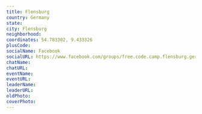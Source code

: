 ```yaml
---
title: Flensburg
country: Germany
state: 
city: Flensburg
neighborhood: 
coordinates: 54.783302, 9.433326
plusCode:
socialName: Facebook
socialURL: https://www.facebook.com/groups/free.code.camp.flensburg.germany
chatName:
chatURL:
eventName:
eventURL:
leaderName:
leaderURL:
oldPhoto: 
coverPhoto:
---
```

